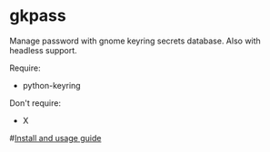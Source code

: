 # gkpass
Manage password with gnome keyring secrets database.
Also with headless support.

Require:
- python-keyring

Don't require:
- X

#[Install and usage guide](http://ll.tips/llcat.manage-gnome-keyring-with-gkpass-script/)

